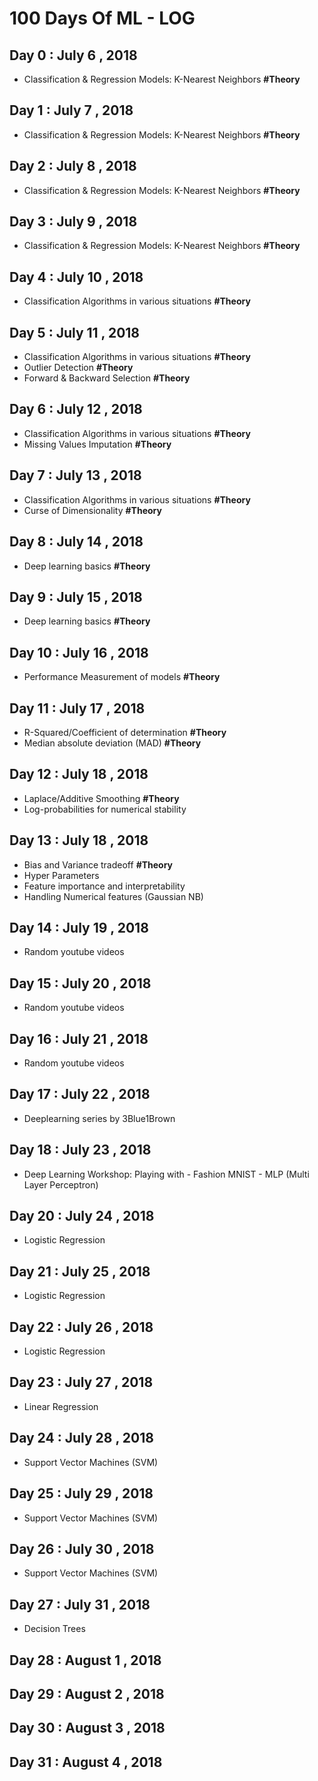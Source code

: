 # 100 Days Of ML - LOG

## Day 0 : July 6 , 2018
- Classification & Regression Models: K-Nearest Neighbors **#Theory** 

## Day 1 : July 7 , 2018
- Classification & Regression Models: K-Nearest Neighbors **#Theory** 

## Day 2 : July 8 , 2018
- Classification & Regression Models: K-Nearest Neighbors **#Theory** 

## Day 3 : July 9 , 2018
- Classification & Regression Models: K-Nearest Neighbors **#Theory** 

## Day 4 : July 10 , 2018
- Classification Algorithms in various situations **#Theory** 

## Day 5 : July 11 , 2018
- Classification Algorithms in various situations **#Theory** 
- Outlier Detection **#Theory**
- Forward & Backward Selection **#Theory**

## Day 6 : July 12 , 2018
- Classification Algorithms in various situations **#Theory** 
- Missing Values Imputation **#Theory**

## Day 7 : July 13 , 2018
- Classification Algorithms in various situations **#Theory** 
- Curse of Dimensionality **#Theory**

## Day 8 : July 14 , 2018
- Deep learning basics **#Theory**

## Day 9 : July 15 , 2018
- Deep learning basics **#Theory**

## Day 10 : July 16 , 2018
- Performance Measurement of models **#Theory**

## Day 11 : July 17 , 2018
- R-Squared/Coefficient of determination **#Theory**
- Median absolute deviation (MAD)  **#Theory**

## Day 12 : July 18 , 2018
- Laplace/Additive Smoothing  **#Theory**
- Log-probabilities for numerical stability

## Day 13 : July 18 , 2018
- Bias and Variance tradeoff **#Theory**
- Hyper Parameters
- Feature importance and interpretability
- Handling Numerical features (Gaussian NB)

## Day 14 : July 19 , 2018
- Random youtube videos 

## Day 15 : July 20 , 2018
- Random youtube videos 

## Day 16 : July 21 , 2018
- Random youtube videos 

## Day 17 : July 22 , 2018
- Deeplearning series by 3Blue1Brown

## Day 18 : July 23 , 2018
- Deep Learning Workshop: Playing with - Fashion MNIST - MLP (Multi Layer Perceptron)

## Day 20 : July 24 , 2018
- Logistic Regression

## Day 21 : July 25 , 2018
- Logistic Regression

## Day 22 : July 26 , 2018
- Logistic Regression

## Day 23 : July 27 , 2018
- Linear Regression

## Day 24 : July 28 , 2018
- Support Vector Machines (SVM)

## Day 25 : July 29 , 2018
- Support Vector Machines (SVM)

## Day 26 : July 30 , 2018
- Support Vector Machines (SVM)

## Day 27 : July 31 , 2018
- Decision Trees

## Day 28 : August 1 , 2018

## Day 29 : August 2 , 2018

## Day 30 : August 3 , 2018

## Day 31 : August 4 , 2018